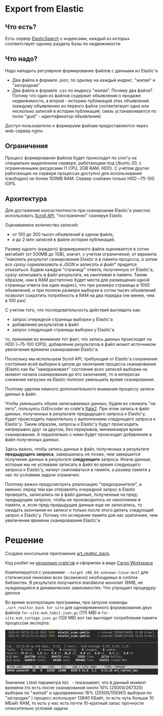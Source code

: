 # Export from Elastic

## Что есть?

Есть сервер [ElasticSearch](https://www.elastic.co/) с индексами, каждый из которых соответствует одному разделу Базы по недвижимости

## Что надо?

Надо наладить регулярное формирование файлов с данными из Elastic'а
- Два файла в формате .json, по одному на каждый индекс: "жилая" и "загородная"
- Два файла в формате .csv по индексу "жилая". Почему два файла? Потому что один из файлов содержит объявления о продаже недвижимости, а второй - историю публикаций этих объявлений (каждомy объявлению из первого файла соответвтвует одна или несколько записей в истории публикаций, связь устанавливается по полю "guid" - идентификатор объявления)

Доступ пользователю к формируем файлам предоставляется через web-сервер nginx.

## Ограничения

Процесс формирования файлов будет происходит по cron'у на специально выделенном сервере, работающем под Ubuntu 20, с ограниченными ресурсами (1 CPU, 2GB RAM, HDD). С учётом других работающих на сервере процессах доступно для использования (свободно) не более 100MB RAM. Сервер снабжен только HDD ~75-100 IOPS.

## Архитектура

Для достижения консистентности при сканироания Elastic'а уместно использовать [Scroll API](https://www.elastic.co/guide/en/elasticsearch/reference/current/scroll-api.html), "постранично" сканируя Elastic

Оцениваемое количество записей:  
- от 100 до 300 тысяч объявлений в одном файле, 
- и до 2 млн записей в файле истории публикаций.

Размер одного (каждого) формируемого файла оценивается в сотни мегабайт (от 500MB до 1GB), значит, с учетом ограничений, от варианта "*накопить результат сканирования Elastic'а в памяти процесса, а затем все сразу сериализовать в JSON и записать в файл*" придется отказаться. Будем каждую "страницу" ответа, полученную от Elastic'а, сразу записывать в файл результата, не накпливая в памяти. Таким образом, нам в RAM достаточно будет места для размещения одной страницы ответа (на один индекс), что при размере страницы в 1000 объявлений, и при полном размере выборки в сотни тысяч объявлений позволит сократить потребность в RAM на два порядка (не менее, чем в 100 раз)

С учетом того, что последовательность действий выглядить как:
- запрос очередной страницы выборки у Elastic'а
- добавление результатов в файл
- запрос следующей страницы выборки у Elastic'а

то, принимая во внимание тот факт, что запись данных происходит на HDD (~75-100 IOPS), добавление результатов в файл может источником увеличения времени сканирования Elastic'а.

Поскольку мы используем Scroll API, требующий от Elastic'а сохранения состояния всей выборки в целом до окончания процесса сканирования (Elastic как бы "замораживает" состояние всех записей выборки на момент начала сканирования до его окончания), то в интересах снижения нагрузки на Elastic полезно уменьшить время сканирования.

Поэтому уделим немного дополнительного внимания процессу записи данных в файл. 

Чтобы уменьшить объем записываемых данных, будем их сжимать "на лету", пользуясь GzEncoder из crate'а [flate2](https://crates.io/crates/flate2). При этом запись в файл данных, полученных в результате предыдущего запроса к Elastic'у, будет происходить параллельно с выполнением следующего запроса к Elastic'у. Таким образом, запросы к Elastic'у будут происходить непрерывно друг за другом, без перерывов, минимизируя время сканирования. А параллельно с ними будет происходит добавление в файл полученных данных.

Здесь важно, чтобы запись данных в файл, полученных в результате **предыдущего запроса**, завершилась не позже, чем завершится получение данных в результате **следующего** запроса. Иначе данные, которые мы не успеваем записать в файл во время следующего запроса к Elastic'y, начнут скапливаться в памяти, а размер памяти у нас по условиям задачи ограничен. 

Поэтому важно предусмотреть реализацию "предохранителя", а именно: перед тем как отправлять очередной запрос в Elastic проверять, записались ли в файл данные, полученные на пред-предыдущем запросе, чтобы не производилось их накопление в памяти, и, если пред-предыдущие данные еще не записались, то ожидать окончания их записи и только после этого делать следующий запрос к Elastic'у. Потому что исчерание памяти для нас критичнее, чем увеличение времени сканироваания Elastic'а

# Решение

Создано консольное приложение [art_reatlor_back](https://github.com/yurybikuzin/export_from_elastic/tree/main/src/rust/art_realtor_back). 

Код разбит на [несколько crate'ов](https://github.com/yurybikuzin/export_from_elastic/tree/main/src/rust) и оформлен в виде [Cargo Workspace](https://doc.rust-lang.org/book/ch14-03-cargo-workspaces.html)

Компилируется с указанием `--target x86_64-unknown-linux-musl` для статической линковки всех (возможно) необходимых в runtime библиотек. В результате получается standalone монолит 18MB, не нуждающийся в динамических зависимостях. Что упрощает процедуру деплоя

Во время эскплуатации программы, при запуске команды `./art_realtor_back for-site` для одновременного формирования двух файлов `for-site.msk_habit.json.gz` (175 MB) и `for-site.msk_cottage.json.gz` (128 MB) вот так выглядит потребление памяти процессом экспорта:


<img src="screenshot.png" alt="screenshot"/>

Значение `13840` параметра `RES ` - показывает, что в данный момент времени (то есть после сканирования около 10% (25000/267320) выборки по "жилой" и одновременно 16% (25500/159361) выборки по "загородке" ) процесс использует 13840 КБайт, то есть чуть больше 10 МБайт RAM, то есть у нас есть почти 10-кратный запас прочности относительно условий задачи
